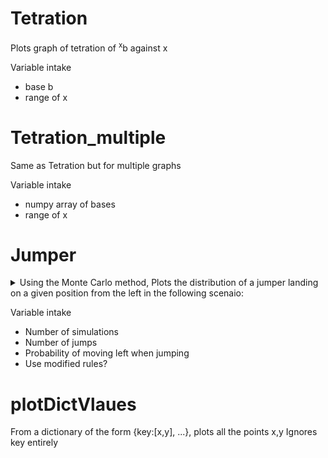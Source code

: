 # Tetration

Plots graph of tetration of <sup>x</sup>b against x

Variable intake
 - base b
 - range of x
  
# Tetration_multiple

Same as Tetration but for multiple graphs

Variable intake
 - numpy array of bases 
 - range of x
  
# Jumper

<details>
  <summary>Using the Monte Carlo method, Plots the distribution of a jumper landing on a given position from the left in the following scenaio:</summary>

  - Start with a point, construct 2 lines out of it to form 2 more points on an upper level
  - For the next level repeat the process for both points but such that the new point to the right of the original left point is connected to the left of the original right point
  - Repeat for n levels, where adjacent points conenct to the same point higher up
  - Now place a jumper token at your original point (layer 0)
  - The token jumps n times, each time jumping to a higher level where it has a probability of moving left of p
  - For a modified version, the jumper has an equal probability of jumping left or right on the first jump only
  - The distribution modeled is the probability that the jumper lands on a particular point from the left 
</details>

Variable intake
 - Number of simulations 
 - Number of jumps
 - Probability of moving left when jumping
 - Use modified rules?

# plotDictVlaues

From a dictionary of the form {key:[x,y], ...}, plots all the points x,y
Ignores key entirely
